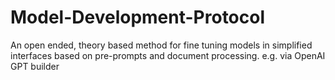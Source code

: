 # Model-Development-Protocol
An open ended, theory based method for fine tuning models in simplified interfaces based on pre-prompts and document processing. e.g. via OpenAI GPT builder 
